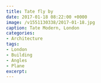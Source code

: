 ```yaml
---
title: Tate fly by
date: 2017-01-18 08:22:00 +0000
image: /v1551130338/2017-01-18.jpg
caption: Tate Modern, London
categories:
- Architecture
tags:
- London
- Building
- Angles
- Plane
excerpt: 
---
```

